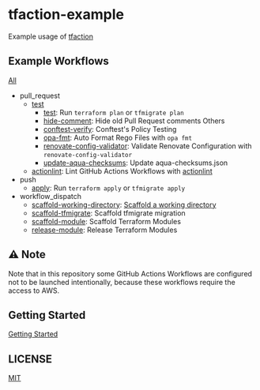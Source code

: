 # tfaction-example

Example usage of [tfaction](https://github.com/suzuki-shunsuke/tfaction)

## Example Workflows

[All](.github/workflows)

* pull_request
  * [test](.github/workflows/test.yaml)
    * [test](.github/workflows/wc-test.yaml): Run `terraform plan` or `tfmigrate plan`
    * [hide-comment](.github/workflows/wc-hide-comment.yaml): Hide old Pull Request comments
    Others
    * [conftest-verify](.github/workflows/wc-conftest-verify.yaml): Conftest's Policy Testing
    * [opa-fmt](.github/workflows/wc-opa-fmt.yaml): Auto Format Rego Files with `opa fmt`
    * [renovate-config-validator](.github/workflows/wc-renovate-config-validator.yaml): Validate Renovate Configuration with `renovate-config-validator`
    * [update-aqua-checksums](.github/workflows/wc-update-aqua-checksums.yaml): Update aqua-checksums.json
  * [actionlint](.github/workflows/actionlint.yaml): Lint GitHub Actions Workflows with [actionlint](https://github.com/rhysd/actionlint)
* push
  * [apply](.github/workflows/apply.yaml): Run `terraform apply` or `tfmigrate apply`
* workflow_dispatch
  * [scaffold-working-directory](.github/workflows/scaffold-working-directory.yaml): [Scaffold a working directory](https://suzuki-shunsuke.github.io/tfaction/docs/feature/scaffold-working-dir)
  * [scaffold-tfmigrate](.github/workflows/scaffold-tfmigrate.yaml): Scaffold tfmigrate migration
  * [scaffold-module](.github/workflows/scaffold-module.yaml): Scaffold Terraform Modules
  * [release-module](.github/workflows/release-module.yaml): Release Terraform Modules

## :warning: Note

Note that in this repository some GitHub Actions Workflows are configured not to be launched intentionally, because these workflows require the access to AWS.

## Getting Started

[Getting Started](docs/getting-started.md)

## LICENSE

[MIT](LICENSE)
